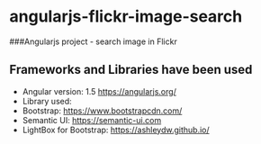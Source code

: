 # angularjs-flickr-image-search
###Angularjs project - search image in Flickr

## Frameworks and Libraries have been used
* Angular version: 1.5 https://angularjs.org/
* Library used:
* Bootstrap: https://www.bootstrapcdn.com/
* Semantic UI: https://semantic-ui.com
* LightBox for Bootstrap: https://ashleydw.github.io/
